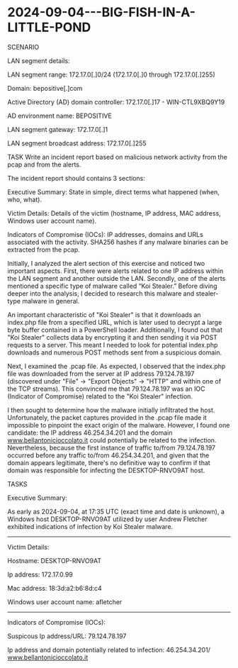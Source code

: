 # 2024-09-04---BIG-FISH-IN-A-LITTLE-POND

SCENARIO

LAN segment details:

LAN segment range:  172.17.0[.]0/24 (172.17.0[.]0 through 172.17.0[.]255)

Domain:  bepositive[.]com

Active Directory (AD) domain controller:  172.17.0[.]17 - WIN-CTL9XBQ9Y19

AD environment name:  BEPOSITIVE

LAN segment gateway:  172.17.0[.]1

LAN segment broadcast address:  172.17.0[.]255


TASK
Write an incident report based on malicious network activity from the pcap and from the alerts.

The incident report should contains 3 sections:

Executive Summary: State in simple, direct terms what happened (when, who, what).

Victim Details: Details of the victim (hostname, IP address, MAC address, Windows user account name).

Indicators of Compromise (IOCs): IP addresses, domains and URLs associated with the activity.  SHA256 hashes if any malware binaries can be extracted from the pcap.


Initially, I analyzed the alert section of this exercise and noticed two important aspects. First, there were alerts related to one IP address within the LAN segment and another outside the LAN. Secondly, one of the alerts mentioned a specific type of malware called “Koi Stealer.” Before diving deeper into the analysis, I decided to research this malware and stealer-type malware in general.

An important characteristic of "Koi Stealer" is that it downloads an index.php file from a specified URL, which is later used to decrypt a large byte buffer contained in a PowerShell loader. Additionally, I found out that "Koi Stealer" collects data by encrypting it and then sending it via POST requests to a server. This meant I needed to look for potential index.php downloads and numerous POST methods sent from a suspicious domain.

Next, I examined the .pcap file. As expected, I observed that the index.php file was downloaded from the server at IP address 79.124.78.197 (discovered under "File" -> "Export Objects" -> "HTTP" and within one of the TCP streams). This convinced me that 79.124.78.197 was an IOC (Indicator of Compromise) related to the "Koi Stealer" infection.

I then sought to determine how the malware initially infiltrated the host. Unfortunately, the packet captures provided in the .pcap file made it impossible to pinpoint the exact origin of the malware. However, I found one candidate: the IP address 46.254.34.201 and the domain www.bellantonicioccolato.it could potentially be related to the infection. Nevertheless, because the first instance of traffic to/from 79.124.78.197 occurred before any traffic to/from 46.254.34.201, and given that the domain appears legitimate, there's no definitive way to confirm if that domain was responsible for infecting the DESKTOP-RNVO9AT host.

TASKS

Executive Summary:

As early as 2024-09-04, at 17:35 UTC (exact time and date is unknown), a Windows host DESKTOP-RNVO9AT utilized by user Andrew Fletcher exhibited indications of infection by Koi Stealer malware.
_________________________________________________________________________________________________________________________________________________________________________________________________

Victim Details:

Hostname: DESKTOP-RNVO9AT

Ip address: 172.17.0.99

Mac address: 18:3d:a2:b6:8d:c4

Windows user account name: afletcher
_________________________________________________________________________________________________________________________________________________________________________________________________

Indicators of Compromise (IOCs):

Suspicous Ip address/URL: 79.124.78.197

Ip address and domain potentially related to infection: 46.254.34.201/ www.bellantonicioccolato.it
